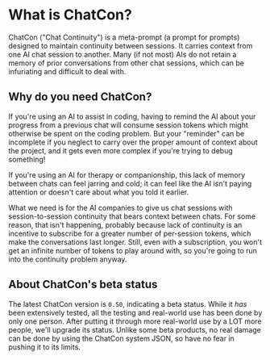# What is ChatCon?
ChatCon ("Chat Continuity") is a meta-prompt (a prompt for prompts) designed to maintain continuity between sessions. It carries context from one AI chat session to another. Many (if not most) AIs do not retain a memory of prior conversations from other chat sessions, which can be infuriating and difficult to deal with.

## Why do you need ChatCon?
If you're using an AI to assist in coding, having to remind the AI about your progress from a previous chat will consume session tokens which might otherwise be spent on the coding problem. But your "reminder" can be incomplete if you neglect to carry over the proper amount of context about the project, and it gets even more complex if you're trying to debug something!

If you're using an AI for therapy or companionship, this lack of memory between chats can feel jarring and cold; it can feel like the AI isn't paying attention or doesn't care about what you told it earlier.

What we need is for the AI companies to give us chat sessions with session-to-session continuity that bears context between chats. For some reason, that isn't happening, probably because lack of continuity is an incentive to subscribe for a greater number of per-session tokens, which make the conversations last longer. Still, even with a subscription, you won't get an infinite number of tokens to play around with, so you're going to run into the continuity problem anyway.

## About ChatCon's beta status

The latest ChatCon version is `0.50`, indicating a beta status. While it _has_ been extensively tested, all the testing and real-world use has been done by only one person. After putting it through more real-world use by a LOT more people, we'll upgrade its status. Unlike some beta products, no real damage can be done by using the ChatCon system JSON, so have no fear in pushing it to its limits.